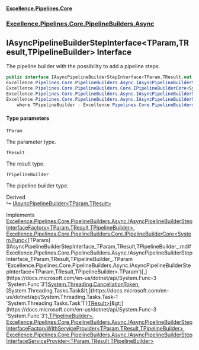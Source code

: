 #### [Excellence.Pipelines.Core](Excellence.Pipelines.md 'Excellence.Pipelines')
### [Excellence.Pipelines.Core.PipelineBuilders.Async](Excellence.Pipelines.md#Excellence.Pipelines.Core.PipelineBuilders.Async 'Excellence.Pipelines.Core.PipelineBuilders.Async')

## IAsyncPipelineBuilderStepInterface<TParam,TResult,TPipelineBuilder> Interface

The pipeline builder with the possibility to add a pipeline steps.

```csharp
public interface IAsyncPipelineBuilderStepInterface<TParam,TResult,out TPipelineBuilder> :
Excellence.Pipelines.Core.PipelineBuilders.Async.IAsyncPipelineBuilderStepInterfaceFactory<TParam, TResult, TPipelineBuilder>,
Excellence.Pipelines.Core.PipelineBuilders.Core.IPipelineBuilderCore<System.Func<TParam, System.Threading.CancellationToken, System.Threading.Tasks.Task<TResult>>, TPipelineBuilder>,
Excellence.Pipelines.Core.PipelineBuilders.Async.IAsyncPipelineBuilderStepInterfaceFactoryWithServiceProvider<TParam, TResult, TPipelineBuilder>,
Excellence.Pipelines.Core.PipelineBuilders.Async.IAsyncPipelineBuilderStepInterfaceServiceProvider<TParam, TResult, TPipelineBuilder>
    where TPipelineBuilder : Excellence.Pipelines.Core.PipelineBuilders.Async.IAsyncPipelineBuilderStepInterface<TParam, TResult, TPipelineBuilder>
```
#### Type parameters

<a name='Excellence.Pipelines.Core.PipelineBuilders.Async.IAsyncPipelineBuilderStepInterface_TParam,TResult,TPipelineBuilder_.TParam'></a>

`TParam`

The parameter type.

<a name='Excellence.Pipelines.Core.PipelineBuilders.Async.IAsyncPipelineBuilderStepInterface_TParam,TResult,TPipelineBuilder_.TResult'></a>

`TResult`

The result type.

<a name='Excellence.Pipelines.Core.PipelineBuilders.Async.IAsyncPipelineBuilderStepInterface_TParam,TResult,TPipelineBuilder_.TPipelineBuilder'></a>

`TPipelineBuilder`

The pipeline builder type.

Derived  
&#8627; [IAsyncPipelineBuilder&lt;TParam,TResult&gt;](IAsyncPipelineBuilder_TParam,TResult_.md 'Excellence.Pipelines.Core.PipelineBuilders.IAsyncPipelineBuilder<TParam,TResult>')

Implements [Excellence.Pipelines.Core.PipelineBuilders.Async.IAsyncPipelineBuilderStepInterfaceFactory&lt;](IAsyncPipelineBuilderStepInterfaceFactory_TParam,TResult,TPipelineBuilder_.md 'Excellence.Pipelines.Core.PipelineBuilders.Async.IAsyncPipelineBuilderStepInterfaceFactory<TParam,TResult,TPipelineBuilder>')[TParam](IAsyncPipelineBuilderStepInterface_TParam,TResult,TPipelineBuilder_.md#Excellence.Pipelines.Core.PipelineBuilders.Async.IAsyncPipelineBuilderStepInterface_TParam,TResult,TPipelineBuilder_.TParam 'Excellence.Pipelines.Core.PipelineBuilders.Async.IAsyncPipelineBuilderStepInterface<TParam,TResult,TPipelineBuilder>.TParam')[,](IAsyncPipelineBuilderStepInterfaceFactory_TParam,TResult,TPipelineBuilder_.md 'Excellence.Pipelines.Core.PipelineBuilders.Async.IAsyncPipelineBuilderStepInterfaceFactory<TParam,TResult,TPipelineBuilder>')[TResult](IAsyncPipelineBuilderStepInterface_TParam,TResult,TPipelineBuilder_.md#Excellence.Pipelines.Core.PipelineBuilders.Async.IAsyncPipelineBuilderStepInterface_TParam,TResult,TPipelineBuilder_.TResult 'Excellence.Pipelines.Core.PipelineBuilders.Async.IAsyncPipelineBuilderStepInterface<TParam,TResult,TPipelineBuilder>.TResult')[,](IAsyncPipelineBuilderStepInterfaceFactory_TParam,TResult,TPipelineBuilder_.md 'Excellence.Pipelines.Core.PipelineBuilders.Async.IAsyncPipelineBuilderStepInterfaceFactory<TParam,TResult,TPipelineBuilder>')[TPipelineBuilder](IAsyncPipelineBuilderStepInterface_TParam,TResult,TPipelineBuilder_.md#Excellence.Pipelines.Core.PipelineBuilders.Async.IAsyncPipelineBuilderStepInterface_TParam,TResult,TPipelineBuilder_.TPipelineBuilder 'Excellence.Pipelines.Core.PipelineBuilders.Async.IAsyncPipelineBuilderStepInterface<TParam,TResult,TPipelineBuilder>.TPipelineBuilder')[&gt;](IAsyncPipelineBuilderStepInterfaceFactory_TParam,TResult,TPipelineBuilder_.md 'Excellence.Pipelines.Core.PipelineBuilders.Async.IAsyncPipelineBuilderStepInterfaceFactory<TParam,TResult,TPipelineBuilder>'), [Excellence.Pipelines.Core.PipelineBuilders.Core.IPipelineBuilderCore&lt;](IPipelineBuilderCore_TPipelineDelegate,TPipelineBuilder_.md 'Excellence.Pipelines.Core.PipelineBuilders.Core.IPipelineBuilderCore<TPipelineDelegate,TPipelineBuilder>')[System.Func&lt;](https://docs.microsoft.com/en-us/dotnet/api/System.Func-3 'System.Func`3')[TParam](IAsyncPipelineBuilderStepInterface_TParam,TResult,TPipelineBuilder_.md#Excellence.Pipelines.Core.PipelineBuilders.Async.IAsyncPipelineBuilderStepInterface_TParam,TResult,TPipelineBuilder_.TParam 'Excellence.Pipelines.Core.PipelineBuilders.Async.IAsyncPipelineBuilderStepInterface<TParam,TResult,TPipelineBuilder>.TParam')[,](https://docs.microsoft.com/en-us/dotnet/api/System.Func-3 'System.Func`3')[System.Threading.CancellationToken](https://docs.microsoft.com/en-us/dotnet/api/System.Threading.CancellationToken 'System.Threading.CancellationToken')[,](https://docs.microsoft.com/en-us/dotnet/api/System.Func-3 'System.Func`3')[System.Threading.Tasks.Task&lt;](https://docs.microsoft.com/en-us/dotnet/api/System.Threading.Tasks.Task-1 'System.Threading.Tasks.Task`1')[TResult](IAsyncPipelineBuilderStepInterface_TParam,TResult,TPipelineBuilder_.md#Excellence.Pipelines.Core.PipelineBuilders.Async.IAsyncPipelineBuilderStepInterface_TParam,TResult,TPipelineBuilder_.TResult 'Excellence.Pipelines.Core.PipelineBuilders.Async.IAsyncPipelineBuilderStepInterface<TParam,TResult,TPipelineBuilder>.TResult')[&gt;](https://docs.microsoft.com/en-us/dotnet/api/System.Threading.Tasks.Task-1 'System.Threading.Tasks.Task`1')[&gt;](https://docs.microsoft.com/en-us/dotnet/api/System.Func-3 'System.Func`3')[,](IPipelineBuilderCore_TPipelineDelegate,TPipelineBuilder_.md 'Excellence.Pipelines.Core.PipelineBuilders.Core.IPipelineBuilderCore<TPipelineDelegate,TPipelineBuilder>')[TPipelineBuilder](IAsyncPipelineBuilderStepInterface_TParam,TResult,TPipelineBuilder_.md#Excellence.Pipelines.Core.PipelineBuilders.Async.IAsyncPipelineBuilderStepInterface_TParam,TResult,TPipelineBuilder_.TPipelineBuilder 'Excellence.Pipelines.Core.PipelineBuilders.Async.IAsyncPipelineBuilderStepInterface<TParam,TResult,TPipelineBuilder>.TPipelineBuilder')[&gt;](IPipelineBuilderCore_TPipelineDelegate,TPipelineBuilder_.md 'Excellence.Pipelines.Core.PipelineBuilders.Core.IPipelineBuilderCore<TPipelineDelegate,TPipelineBuilder>'), [Excellence.Pipelines.Core.PipelineBuilders.Async.IAsyncPipelineBuilderStepInterfaceFactoryWithServiceProvider&lt;](IAsyncPipelineBuilderStepInterfaceFactoryWithServiceProvider_TParam,TResult,TPipelineBuilder_.md 'Excellence.Pipelines.Core.PipelineBuilders.Async.IAsyncPipelineBuilderStepInterfaceFactoryWithServiceProvider<TParam,TResult,TPipelineBuilder>')[TParam](IAsyncPipelineBuilderStepInterface_TParam,TResult,TPipelineBuilder_.md#Excellence.Pipelines.Core.PipelineBuilders.Async.IAsyncPipelineBuilderStepInterface_TParam,TResult,TPipelineBuilder_.TParam 'Excellence.Pipelines.Core.PipelineBuilders.Async.IAsyncPipelineBuilderStepInterface<TParam,TResult,TPipelineBuilder>.TParam')[,](IAsyncPipelineBuilderStepInterfaceFactoryWithServiceProvider_TParam,TResult,TPipelineBuilder_.md 'Excellence.Pipelines.Core.PipelineBuilders.Async.IAsyncPipelineBuilderStepInterfaceFactoryWithServiceProvider<TParam,TResult,TPipelineBuilder>')[TResult](IAsyncPipelineBuilderStepInterface_TParam,TResult,TPipelineBuilder_.md#Excellence.Pipelines.Core.PipelineBuilders.Async.IAsyncPipelineBuilderStepInterface_TParam,TResult,TPipelineBuilder_.TResult 'Excellence.Pipelines.Core.PipelineBuilders.Async.IAsyncPipelineBuilderStepInterface<TParam,TResult,TPipelineBuilder>.TResult')[,](IAsyncPipelineBuilderStepInterfaceFactoryWithServiceProvider_TParam,TResult,TPipelineBuilder_.md 'Excellence.Pipelines.Core.PipelineBuilders.Async.IAsyncPipelineBuilderStepInterfaceFactoryWithServiceProvider<TParam,TResult,TPipelineBuilder>')[TPipelineBuilder](IAsyncPipelineBuilderStepInterface_TParam,TResult,TPipelineBuilder_.md#Excellence.Pipelines.Core.PipelineBuilders.Async.IAsyncPipelineBuilderStepInterface_TParam,TResult,TPipelineBuilder_.TPipelineBuilder 'Excellence.Pipelines.Core.PipelineBuilders.Async.IAsyncPipelineBuilderStepInterface<TParam,TResult,TPipelineBuilder>.TPipelineBuilder')[&gt;](IAsyncPipelineBuilderStepInterfaceFactoryWithServiceProvider_TParam,TResult,TPipelineBuilder_.md 'Excellence.Pipelines.Core.PipelineBuilders.Async.IAsyncPipelineBuilderStepInterfaceFactoryWithServiceProvider<TParam,TResult,TPipelineBuilder>'), [Excellence.Pipelines.Core.PipelineBuilders.Async.IAsyncPipelineBuilderStepInterfaceServiceProvider&lt;](IAsyncPipelineBuilderStepInterfaceServiceProvider_TParam,TResult,TPipelineBuilder_.md 'Excellence.Pipelines.Core.PipelineBuilders.Async.IAsyncPipelineBuilderStepInterfaceServiceProvider<TParam,TResult,TPipelineBuilder>')[TParam](IAsyncPipelineBuilderStepInterface_TParam,TResult,TPipelineBuilder_.md#Excellence.Pipelines.Core.PipelineBuilders.Async.IAsyncPipelineBuilderStepInterface_TParam,TResult,TPipelineBuilder_.TParam 'Excellence.Pipelines.Core.PipelineBuilders.Async.IAsyncPipelineBuilderStepInterface<TParam,TResult,TPipelineBuilder>.TParam')[,](IAsyncPipelineBuilderStepInterfaceServiceProvider_TParam,TResult,TPipelineBuilder_.md 'Excellence.Pipelines.Core.PipelineBuilders.Async.IAsyncPipelineBuilderStepInterfaceServiceProvider<TParam,TResult,TPipelineBuilder>')[TResult](IAsyncPipelineBuilderStepInterface_TParam,TResult,TPipelineBuilder_.md#Excellence.Pipelines.Core.PipelineBuilders.Async.IAsyncPipelineBuilderStepInterface_TParam,TResult,TPipelineBuilder_.TResult 'Excellence.Pipelines.Core.PipelineBuilders.Async.IAsyncPipelineBuilderStepInterface<TParam,TResult,TPipelineBuilder>.TResult')[,](IAsyncPipelineBuilderStepInterfaceServiceProvider_TParam,TResult,TPipelineBuilder_.md 'Excellence.Pipelines.Core.PipelineBuilders.Async.IAsyncPipelineBuilderStepInterfaceServiceProvider<TParam,TResult,TPipelineBuilder>')[TPipelineBuilder](IAsyncPipelineBuilderStepInterface_TParam,TResult,TPipelineBuilder_.md#Excellence.Pipelines.Core.PipelineBuilders.Async.IAsyncPipelineBuilderStepInterface_TParam,TResult,TPipelineBuilder_.TPipelineBuilder 'Excellence.Pipelines.Core.PipelineBuilders.Async.IAsyncPipelineBuilderStepInterface<TParam,TResult,TPipelineBuilder>.TPipelineBuilder')[&gt;](IAsyncPipelineBuilderStepInterfaceServiceProvider_TParam,TResult,TPipelineBuilder_.md 'Excellence.Pipelines.Core.PipelineBuilders.Async.IAsyncPipelineBuilderStepInterfaceServiceProvider<TParam,TResult,TPipelineBuilder>')
